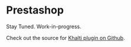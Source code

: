 # Prestashop

Stay Tuned. Work-in-progress.

Check out the source for [Khalti plugin on Github](https://github.com/khalti/khalti-prestashop).
